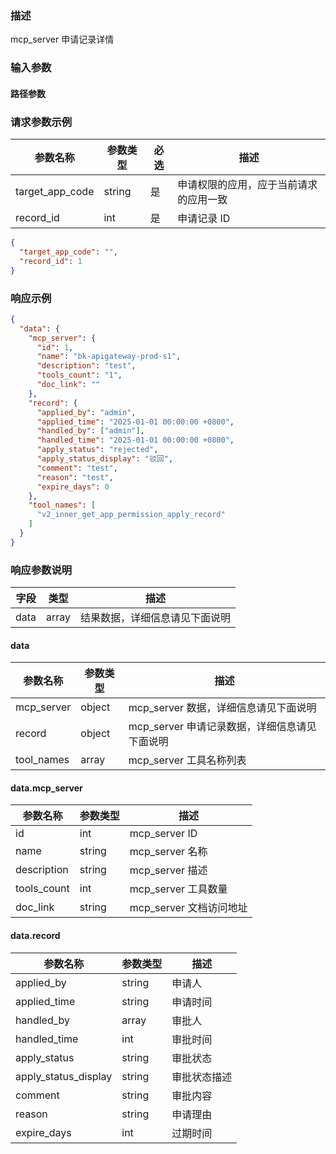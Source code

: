 ### 描述

mcp_server 申请记录详情


### 输入参数

#### 路径参数

### 请求参数示例

| 参数名称            | 参数类型   | 必选 | 描述                  |
|-----------------|--------|----|---------------------|
| target_app_code | string | 是  | 申请权限的应用，应于当前请求的应用一致 |
| record_id       | int    | 是  | 申请记录 ID             |


```json
{
  "target_app_code": "",
  "record_id": 1
}
```


### 响应示例

```json
{
  "data": {
    "mcp_server": {
      "id": 1,
      "name": "bk-apigateway-prod-s1",
      "description": "test",
      "tools_count": "1",
      "doc_link": ""
    },
    "record": {
      "applied_by": "admin",
      "applied_time": "2025-01-01 00:00:00 +0800",
      "handled_by": ["admin"],
      "handled_time": "2025-01-01 00:00:00 +0800",
      "apply_status": "rejected",
      "apply_status_display": "驳回",
      "comment": "test",
      "reason": "test",
      "expire_days": 0
    },
    "tool_names": [
      "v2_inner_get_app_permission_apply_record"
    ]
  }
}
```

### 响应参数说明

| 字段    | 类型   | 描述                |
| -------| ------ |-------------------|
| data   | array  | 结果数据，详细信息请见下面说明   |

#### data

| 参数名称         | 参数类型    | 描述                           |
|--------------|---------|------------------------------|
| mcp_server   | object  | mcp_server 数据，详细信息请见下面说明     |
| record       | object  | mcp_server 申请记录数据，详细信息请见下面说明 |
| tool_names   | array   | mcp_server 工具名称列表            |


#### data.mcp_server

| 参数名称            | 参数类型   | 描述                |
|-----------------|--------|-------------------|
| id              | int    | mcp_server ID     |
| name            | string | mcp_server 名称     |
| description     | string | mcp_server 描述     |
| tools_count     | int    | mcp_server 工具数量   |
| doc_link        | string | mcp_server 文档访问地址 |


#### data.record

| 参数名称                 | 参数类型   | 描述               |
|----------------------|--------|------------------|
| applied_by           | string | 申请人              |
| applied_time         | string | 申请时间             |
| handled_by           | array  | 审批人              |
| handled_time         | int    | 审批时间             |
| apply_status         | string | 审批状态             |
| apply_status_display | string | 审批状态描述           |
| comment              | string | 审批内容             |
| reason               | string | 申请理由             |
| expire_days          | int    | 过期时间             |

